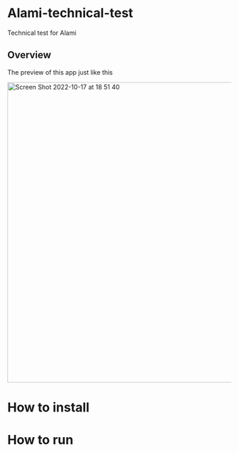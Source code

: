 # Alami-technical-test
Technical test for Alami

## Overview

The preview of this app just like this


<img width="676" alt="Screen Shot 2022-10-17 at 18 51 40" src="https://user-images.githubusercontent.com/24503826/196170172-ee518460-4fe8-414e-8d9e-ce3b0ba62cf5.png">

# How to install

# How to run
